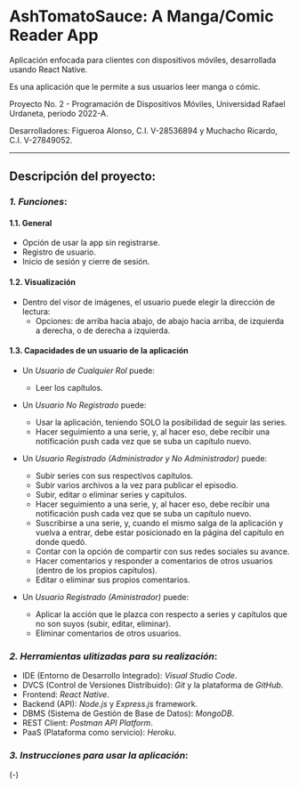 # AshTomatoSauce: A Manga/Comic Reader App
Aplicación enfocada para clientes con dispositivos móviles, desarrollada usando React Native. 

Es una aplicación que le permite a sus usuarios leer manga o cómic.

Proyecto No. 2 - Programación de Dispositivos Móviles, Universidad Rafael Urdaneta, período 2022-A.

Desarrolladores: Figueroa Alonso, C.I. V-28536894 y Muchacho Ricardo, C.I. V-27849052.

---

## **Descripción del proyecto:**


### *1. Funciones*:
#### 1.1. General
- Opción de usar la app sin registrarse.
- Registro de usuario.
- Inicio de sesión y cierre de sesión.
 
#### 1.2. Visualización
- Dentro del visor de imágenes, el usuario puede elegir la dirección de lectura:
	- Opciones: de arriba hacia abajo, de abajo hacia arriba, de izquierda a derecha, o de derecha a izquierda.
                    
#### 1.3. Capacidades de un usuario de la aplicación

- Un *Usuario de Cualquier Rol* puede:
	- Leer los capítulos.

- Un *Usuario No Registrado* puede:
	- Usar la aplicación, teniendo SOLO la posibilidad de seguir las series.
	- Hacer seguimiento a una serie, y, al hacer eso, debe recibir una notificación push cada vez que se suba un capítulo nuevo.

- Un *Usuario Registrado (Administrador y No Administrador)* puede:
	- Subir series con sus respectivos capítulos.
	- Subir varios archivos a la vez para publicar el episodio.
	- Subir, editar o eliminar series y capítulos.
	- Hacer seguimiento a una serie, y, al hacer eso, debe recibir una notificación push cada vez que se suba un capítulo nuevo.
	- Suscribirse a una serie, y, cuando el mismo salga de la aplicación y vuelva a entrar, debe estar posicionado en la página del capítulo en donde quedó.
	- Contar con la opción de compartir con sus redes sociales su avance.
	- Hacer comentarios y responder a comentarios de otros usuarios (dentro de los propios capítulos).
	- Editar o eliminar sus propios comentarios.

- Un *Usuario Registrado (Aministrador)* puede:
	- Aplicar la acción que le plazca con respecto a series y capítulos que no son suyos (subir, editar, eliminar).
	- Eliminar comentarios de otros usuarios.
	

### *2. Herramientas ulitizadas para su realización*:
 - IDE (Entorno de Desarrollo Integrado): *Visual Studio Code*.
 - DVCS (Control de Versiones Distribuido): *Git* y la plataforma de *GitHub*.
 - Frontend: *React Native*.
 - Backend (API): *Node.js* y *Express.js* framework.
 - DBMS (Sistema de Gestión de Base de Datos): *MongoDB*.
 - REST Client: *Postman API Platform*.
 - PaaS (Plataforma como servicio): *Heroku*.


### *3. Instrucciones para usar la aplicación*:
(-)
